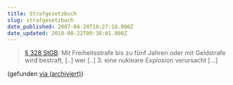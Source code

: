 ```yaml
---
title: Strafgesetzbuch
slug: strafgesetzbuch
date_published: 2007-04-20T10:27:18.000Z
date_updated: 2018-08-22T09:38:01.000Z
---
```


> [§ 328 StGB](http://dejure.org/gesetze/StGB/328.html): Mit Freiheitsstrafe bis zu fünf Jahren oder mit Geldstrafe wird bestraft, [..] wer [..] 3. eine nukleare Explosion verursacht [...]

(gefunden [via (archiviert)](http://web.archive.org/web/20070410171616/http://www.bischiweb-online.de:80/wp/))
